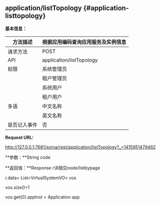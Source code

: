 ## application/listTopology {#application-listtopology}

**基本信息：**

| 方法描述 | 根据应用编码查询应用服务及实例信息 |
| --- | --- |
| 请求方法 | POST |
| API | application/listTopology |
| 权限 | 系统管理员 | 是 |
|  | 租户管理员 | 是 |
|  | 系统用户 | 是 |
|  | 租户用户 | 是 |
| 多语 | 中文名称 | 分页查询应用列表 |
|  | 英文名称 | **Query applications by page** |
| 是否记入事件 | 否 |

**Request URL:**

http://127.0.0.1:7681/soma/rest/application/listTopology?_=1415951479462

**参数：**String code

**返回值：**Response r详细见node/listbypage

r.data= List&lt;VirtualSystemVO&gt; vos

vos.size()=1

vos.get(0).appInst = Application app